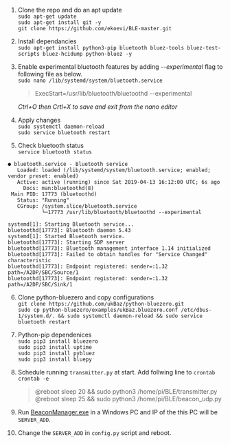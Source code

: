 1. Clone the repo and do an apt update  
`sudo apt-get update`  
`sudo apt-get install git -y`   
`git clone https://github.com/ekoevi/BLE-master.git`  

1. Install dependancies  
`sudo apt-get install python3-pip bluetooth bluez-tools bluez-test-scripts bluez-hcidump python-bluez -y`  

1. Enable experimental bluetooth features by adding *--experimental* flag to following file as below.  
`sudo nano /lib/systemd/system/bluetooth.service`  
   > ExecStart=/usr/lib/bluetooth/bluetoothd --experimental
   
   *Ctrl+O then Crtl+X to save and exit from the nano editor*

1. Apply changes  
`sudo systemctl daemon-reload`  
`sudo service bluetooth restart`

1. Check bluetooth status  
`service bluetooth status` 
``` 
● bluetooth.service - Bluetooth service
   Loaded: loaded (/lib/systemd/system/bluetooth.service; enabled; vendor preset: enabled)
   Active: active (running) since Sat 2019-04-13 16:12:00 UTC; 6s ago
     Docs: man:bluetoothd(8)
 Main PID: 17773 (bluetoothd)
   Status: "Running"
   CGroup: /system.slice/bluetooth.service
           └─17773 /usr/lib/bluetooth/bluetoothd --experimental

systemd[1]: Starting Bluetooth service...
bluetoothd[17773]: Bluetooth daemon 5.43
systemd[1]: Started Bluetooth service.
bluetoothd[17773]: Starting SDP server
bluetoothd[17773]: Bluetooth management interface 1.14 initialized
bluetoothd[17773]: Failed to obtain handles for "Service Changed" characteristic
bluetoothd[17773]: Endpoint registered: sender=:1.32 path=/A2DP/SBC/Source/1
bluetoothd[17773]: Endpoint registered: sender=:1.32 path=/A2DP/SBC/Sink/1
```

6. Clone python-bluezero and copy configurations    
`git clone https://github.com/ukBaz/python-bluezero.git`    
`sudo cp python-bluezero/examples/ukBaz.bluezero.conf /etc/dbus-1/system.d/. && sudo systemctl daemon-reload && sudo service bluetooth restart`   

1. Python-pip dependenices   
`sudo pip3 install bluezero`   
`sudo pip3 install uptime`   
`sudo pip3 install pybluez`  
`sudo pip3 install bluepy`   

1. Schedule running `transmitter.py` at start. Add follwing line to `crontab`  
`crontab -e`   
   > @reboot sleep 20 && sudo python3 /home/pi/BLE/transmitter.py   
   @reboot sleep 25 && sudo python3 /home/pi/BLE/beacon_udp.py
1. Run [BeaconManager.exe](https://github.com/ekoevi/BLE-master/blob/master/WindowsFormsApp1/bin/Debug/BeaconManager.exe) in a Windows PC and IP of the this PC will be `SERVER_ADD`.  
1. Change the `SERVER_ADD` in `config.py` script and reboot.
